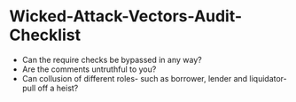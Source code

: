 # Wicked-Attack-Vectors-Audit-Checklist

- Can the require checks be bypassed in any way?
- Are the comments untruthful to you?
- Can collusion of different roles- such as borrower, lender and liquidator- pull off a heist?
